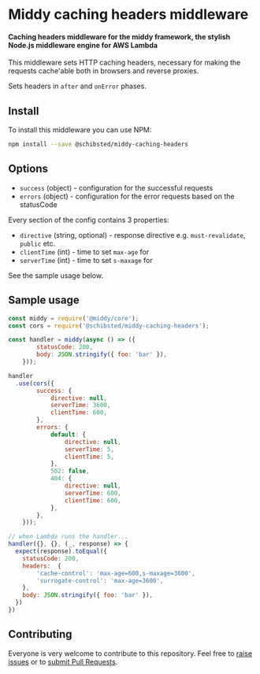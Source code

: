 # Middy caching headers middleware

#### Caching headers middleware for the middy framework, the stylish Node.js middleware engine for AWS Lambda


This middleware sets HTTP caching headers, necessary for making the requests cache'able both in browsers and reverse proxies.

Sets headers in `after` and `onError` phases.


## Install

To install this middleware you can use NPM:

```bash
npm install --save @schibsted/middy-caching-headers
```


## Options

- `success` (object) - configuration for the successful requests
- `errors` (object) - configuration for the error requests based on the statusCode

Every section of the config contains 3 properties:
- `directive` (string, optional) - response directive e.g. `must-revalidate`, `public` etc.
- `clientTime` (int) - time to set `max-age` for
- `serverTime` (int) - time to set `s-maxage` for

See the sample usage below.

## Sample usage

```javascript
const middy = require('@middy/core');
const cors = require('@schibsted/middy-caching-headers');

const handler = middy(async () => ({
        statusCode: 200,
        body: JSON.stringify({ foo: 'bar' }),
    }));

handler
  .use(cors({
        success: {
            directive: null,
            serverTime: 3600,
            clientTime: 600,
        },
        errors: {
            default: {
                directive: null,
                serverTime: 5,
                clientTime: 5,
            },
            502: false,
            404: {
                directive: null,
                serverTime: 600,
                clientTime: 600,
            },
        },
    }));

// when Lambda runs the handler...
handler({}, {}, (_, response) => {
  expect(response).toEqual({
    statusCode: 200,
    headers:  {
        'cache-control': 'max-age=600,s-maxage=3600',
        'surrogate-control': 'max-age=3600',
    },
    body: JSON.stringify({ foo: 'bar' }),
  })
})
```


## Contributing

Everyone is very welcome to contribute to this repository. Feel free to [raise issues](https://github.com/schibsted/middy-caching-headers/issues) or to [submit Pull Requests](https://github.com/schibsted/middy-caching-headers/pulls).
